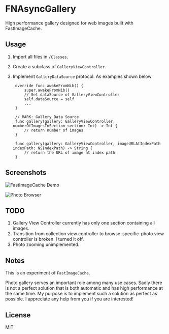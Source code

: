 FNAsyncGallery
==============

High performance gallery designed for web images built with FastImageCache.

## Usage
1. Import all files in `/Classes`.
2. Create a subclass of `GalleryViewController`.
3. Implement `GalleryDataSource` protocol. As examples shown below

        override func awakeFromNib() {
            super.awakeFromNib()
            // Set dataSource of GalleryViewController
            self.dataSource = self
            ...
        }
    
        // MARK: Gallery Data Source
        func gallery(gallery: GalleryViewController, numberOfImagesInSection section: Int) -> Int {
            // return number of images
        }
        
        func gallery(gallery: GalleryViewController, imageURLAtIndexPath indexPath: NSIndexPath) -> String {
            // return the URL of image at index path
        }
        
## Screenshots
![FastImageCache Demo](https://github.com/DJBen/FNAsyncGallery/blob/master/Screenshots/Screen%20Shot%202014-12-23%20at%202.10.45%20AM.png "FastImageCache")

![Photo Browser](https://github.com/DJBen/FNAsyncGallery/blob/master/Screenshots/Screen%20Shot%202014-12-23%20at%202.10.51%20AM.png "Photo Browser")

## TODO
1. Gallery View Controller currently has only one section containing all images.
2. Transition from collection view controller to browse-specific-photo view controller is broken. I turned it off.
3. Photo zooming unimplemented.

## Notes
This is an experiment of `FastImageCache`.

Photo gallery serves an important role among many use cases. Sadly there is not a perfect solution that is both automatic and has high performance at the same time. My purpose is to implement such a solution as perfect as possible. I appreciate any help from you if you are interested! 
## License
MIT
